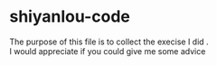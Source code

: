 # shiyanlou-code
The purpose of this file is to collect the execise I did .  
I would appreciate if you could give me some advice   
